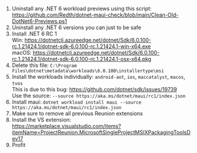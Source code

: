 1. Uninstall any .NET 6 workload previews using this script:  
   https://github.com/Redth/dotnet-maui-check/blob/main/Clean-Old-DotNet6-Previews.ps1
2. Uninstall any .NET 6 versions you can just to be safe
3. Install .NET 6 RC 1  
   Win: https://dotnetcli.azureedge.net/dotnet/Sdk/6.0.100-rc.1.21424.1/dotnet-sdk-6.0.100-rc.1.21424.1-win-x64.exe   
   macOS: https://dotnetcli.azureedge.net/dotnet/Sdk/6.0.100-rc.1.21424.1/dotnet-sdk-6.0.100-rc.1.21424.1-osx-x64.pkg  
4. Delete this file: `C:\Program Files\dotnet\metadata\workloads\6.0.100\installertype\msi`
5. Install the workloads individually: `android-aot`, `ios`, `maccatalyst`, `macos`, `tvos`  
   This is due to this bug: https://github.com/dotnet/sdk/issues/19739  
   Use the source: `--source https://aka.ms/dotnet/maui/rc1/index.json`
6. Install maui: `dotnet workload install maui --source https://aka.ms/dotnet/maui/rc1/index.json`
7. Make sure to remove all previous Reunion extensions
8. Install the VS extension:  
   https://marketplace.visualstudio.com/items?itemName=ProjectReunion.MicrosoftSingleProjectMSIXPackagingToolsDev17
9. Profit